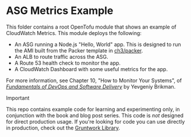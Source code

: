 # ASG Metrics Example

This folder contains a root OpenTofu module that shows an example of CloudWatch Metrics. This module deploys the 
following:

* An ASG running a Node.js "Hello, World" app. This is designed to run the AMI built from the Packer template in 
  [ch3/packer](/code/ch3/packer).
* An ALB to route traffic across the ASG.
* A Route 53 health check to monitor the app.
* A CloudWatch Dashboard with some useful metrics for the app.

For more information, see Chapter 10, "How to Monitor Your Systems", of
[_Fundamentals of DevOps and Software Delivery_](https://www.fundamentals-of-devops.com) by Yevgeniy Brikman.

> [!IMPORTANT]  
> This repo contains example code for learning and experimenting only, in conjunction with the book and blog post
> series. This code is _not_ designed for direct production usage. If you're looking for code you can use directly in
> production, check out the [Gruntwork Library](https://www.gruntwork.io/products/library).
